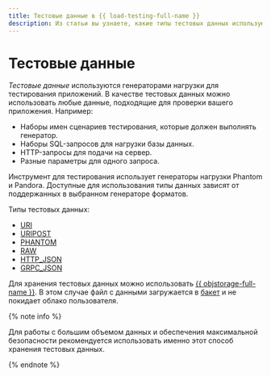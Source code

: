 ```yaml
---
title: Тестовые данные в {{ load-testing-full-name }}
description: Из статьи вы узнаете, какие типы тестовых данных используются в {{ load-testing-full-name }}, а также где их можно хранить.
---
```


# Тестовые данные

_Тестовые данные_ используются генераторами нагрузки для тестирования приложений. В качестве тестовых данных можно использовать любые данные, подходящие для проверки вашего приложения. Например:

* Наборы имен сценариев тестирования, которые должен выполнять генератор.
* Наборы SQL-запросов для нагрузки базы данных.
* HTTP-запросы для подачи на сервер.
* Разные параметры для одного запроса.

Инструмент для тестирования использует генераторы нагрузки Phantom и Pandora. Доступные для использования типы данных зависят от поддержанных в выбранном генераторе форматов.

Типы тестовых данных:

* [URI](payloads/uri.md)
* [URIPOST](payloads/uripost.md)
* [PHANTOM](payloads/phantom.md)
* [RAW](payloads/raw.md)
* [HTTP_JSON](payloads/http-json.md)
* [GRPC_JSON](payloads/grpc-json.md)

Для хранения тестовых данных можно использовать [{{ objstorage-full-name }}](../../storage/). В этом случае файл с данными загружается в [бакет](../../storage/concepts/bucket.md) и не покидает облако пользователя.

{% note info %}

Для работы с большим объемом данных и обеспечения максимальной безопасности рекомендуется использовать именно этот способ хранения тестовых данных.

{% endnote %}
